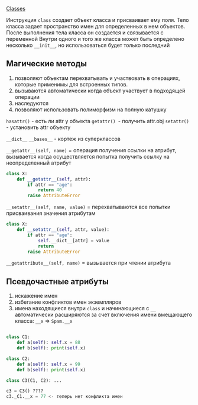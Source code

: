 [Classes](Classes)

Инструкция `class` создает объект класса и присваивает ему поля. 
Тело класса задает пространство имен для определенных в нем объектов.
После выполнения тела класса он создается и связывается с переменной 
Внутри одного и того же класса может быть определено несколько `__init__`, но использоваться будет только последний

## Магические методы

1. позволяют объектам перехватывать и участвовать в операциях, которые применимы для встроенных типов.
2. вызываются автоматически когда объект участвует в подходящей операции
3. наследуются
4. позволяют использовать полиморфизм на полную катушку


`hasattr()` - есть ли attr у объекта
`getattr() `- получить attr.obj
`setattr()` - установить attr объекту 

`__dict__`
`__bases__` - кортеж из суперклассов


`__getattr__(self, name)` = операция получения ссылки на атрибут, вызывается когда осуществляется попытка получить ссылку на неопределенный атрибут 

```Python
class X:
	def __getattr__(self, attr):
		if attr == "age":
			return 40
		raise AttributeError
```

`__setattr__(self, name, value)` = перехватываются все попытки присваивания значения атрибутам 

```Python
class X:
	def __setattr__(self, attr, value):
		if attr == "age":
			self.__dict__[attr] = value
			return 
		raise AttributeError
```

`__getattribute__(self, name)` = вызывается при чтении атрибута 


## Псевдочастные атрибуты

1. искажение имен
2. избегание конфликтов имен экземпляров
3. имена находящиеся внутри `class` и начинающиеся с `__` автоматически расширяются за счет включения имени вмещающего класса: `__x` => `Spam.__x`

```Python

class C1:
	def a(self): self.x = 88
	def b(self): print(self.x)

class C2:
	def a(self): self.x = 99
	def b(self): print(self.x)

class C3(C1, C2): ...

c3 = C3() ????
c3._C1.__x = 77 <- теперь нет конфликта имен
```
